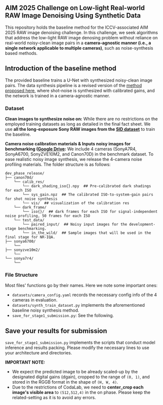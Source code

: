 ## AIM 2025 Challenge on Low-light Real-world RAW Image Denoising Using Synthetic Data


This repository holds the baseline method for the ICCV-associated AIM 2025 RAW image denoising challenge. In this challenge, we seek algorithms that address the low-light RAW image denosing problem without reliance on real-world noisy-clean image pairs in a **camera-agnostic manner (i.e., a single network applicable to multiple cameras)**, such as noise-synthesis based methods. 


## Introduction of the baseline method
The provided baseline trains a U-Net with synthesized noisy-clean image pairs. The data synthesis pipeline is a revised version of the [method proposed here](https://arxiv.org/abs/2505.00045), where shot-noise is synthesized with calibrated gains, and the network is trained in a camera-agnostic manner. 

### Dataset
**Clean images to synthesize noise on:** While there are no restrictions on the employed training datasets as long as detailed in the final fact sheet. We use **all the long-exposure Sony RAW images from the  [SID dataset](https://cchen156.github.io/SID.html)** to train the baseline.

**Camera noise calibration materials & Inputs noisy images for benchmarking ([Google Drive](https://drive.google.com/drive/folders/1sIbUEZe2BvjZZLkab1WGjea6W2a5bWyC?usp=drive_link):** We include 4 cameras (SonyA7R4, SonyA6700, SonyZVE10M2, and Canon70D) in the benchmark dataset. To ease realistic noisy image synthesis, we release the 4-camera noise profiling materials. The folder structure is as follows:

```
dev_phase_release/
├── canon70d/
    └── calib_res/
        └── dark_shading_iso{}.npy  ## Pre-calibrated dark shadings for each ISO
        └── sys_gain.npz  ## The calibrated ISO-to-system-gain pairs for shot noise synthesis
        └── vis/  ## visualization of the calibration res
    └── dark_frame/
        └── iso{}/  ## dark frames for each ISO for signal-independent noise profiling, 50 frames for each ISO
    └── test_data/
        └── paired_input/  ## Noisy input images for the development-stage benchmarking. 
        └── in_the_wild/  ## Sample images that will be used in the final stage for NR-IQA.
├── sonya6700/
    └── 
├── sonyzve10m2/
    └── 
└── sonya7r4/
    └── 
```


### File Structure
Most files' functions go by their names. Here we note some important ones:

- `datasets/camera_config.yaml` records the necessary config info of the 4 cameras in evaluation.
- `datasets/synth_train_dataset.py` implements the aforementioned baseline noisy synthesis method.   
- `save_for_stage1_submission.py`: See the following.



## Save your results for submission
`save_for_stage1_submission.py` implements the scripts that conduct model inference and results packing. Please modify the necessary lines to use your architecture and directories. 

**IMPORTANT NOTE:** 
- We expect the predicted image to be already scaled-up by the designated digital gains (dgain), cropped to the range of `(0, 1)`, and stored in the RGGB format in the shape of `(H, W, 4)`.
- Due to the restrictions of CodaLab, we need to **center_crop each image's visible area** to `(512,512,4)` in the on phase. Please keep the related-setting as it is to avoid any errors.



